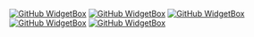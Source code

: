 [![GitHub WidgetBox](https://github-widgetbox.vercel.app/api/skills?languages=js,php,bash,powershell,csharp,lua,mysql,postgresql,yaml,xml,cpp,python,html,css,java,x86&theme=nautilus)]()
[![GitHub WidgetBox](https://github-widgetbox.vercel.app/api/skills?software=linux,windows,vscode&theme=nautilus)]()
[![GitHub WidgetBox](https://github-widgetbox.vercel.app/api/skills?libraries=jquery,vercel,wordpress,nodejs,apache,nginx,gradle&theme=nautilus)]()
[![GitHub WidgetBox](https://github-widgetbox.vercel.app/api/skills?frameworks=electron,bootstrap,tailwind,express,dotnetcore,dotnet&theme=nautilus)]()
[![GitHub WidgetBox](https://github-widgetbox.vercel.app/api/profile?username=Alangopro&data=followers,repositories,stars,commits&theme=nautilus)]()
